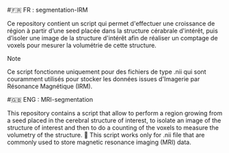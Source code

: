 #🇫🇷 FR : segmentation-IRM

Ce repository contient un script qui permet d'effectuer une croissance de région à partir d’une seed placée dans la structure cérabrale d'intérêt, puis d’isoler une image de la structure d'intérêt afin de réaliser un comptage de voxels pour mesurer la volumétrie de cette structure.
> [!NOTE]
> Ce script fonctionne uniquement pour des fichiers de type .nii qui sont couramment utilisés pour stocker les données issues d'Imagerie par Résonance Magnétique (IRM).

#🇬🇧 ENG : MRI-segmentation

This repository contains a script that allow to perform a region growing from a seed placed in the cerebral structure of interest, to isolate an image of the structure of interest and then to do a counting of the voxels to measure the volumetry of the structure. 
📢 This script works only for .nii file that are commonly used to store magnetic resonance imaging (MRI) data.
